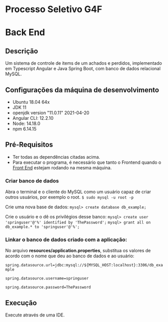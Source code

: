 # Processo Seletivo G4F

# Back End

## Descrição
Um sistema de controle de items de um achados e perdidos, implementado em Typescript Angular e Java Spring Boot, com banco de dados relacional MySQL.

## Configurações da máquina de desenvolvimento
* Ubuntu 18.04 64x
* JDK 11
* openjdk version "11.0.11" 2021-04-20
* Angular CLI: 12.2.10
* Node: 14.18.0
* npm 6.14.15

## Pré-Requisitos
* Ter todas as dependências citadas acima.
* Para executar o programa, é necessário que tanto o Frontend quando o [Front End](https://github.com/luisgaboardi/FindItems-Frontend) estejam rodando na mesma máquina.

### Criar banco de dados
Abra o terminal e o cliente do MySQL como um usuário capaz de criar outros usuários, por exemplo o root.
```$ sudo mysql -u root -p```

Crie uma nova base de dados:
```mysql> create database db_example;```

Crie o usuário e o dê os privilégios desse banco:
```mysql> create user 'springuser'@'%' identified by 'ThePassword';```
```mysql> grant all on db_example.* to 'springuser'@'%';```

### Linkar o banco de dados criado com a aplicação:

No arquivo **resources/application.properties**, substitua os valores de acordo com o nome que deu ao banco de dados e ao usuário:

```spring.datasource.url=jdbc:mysql://${MYSQL_HOST:localhost}:3306/db_example```

```spring.datasource.username=springuser```

```spring.datasource.password=ThePassword```

## Execução
Execute através de uma IDE.
